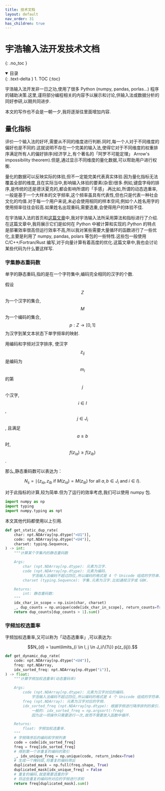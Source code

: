 ```yaml
---
title: 技术文档
layout: default
nav_order: 31
has_children: true
---
```


<!-- omit in toc -->
# 宇浩输入法开发技术文档
{: .no_toc }

<details open markdown="block">
  <summary>
    目录
  </summary>
  {: .text-delta }
1. TOC
{:toc}
</details>

宇浩输入法开发非一日之功,使用了很多 Python (numpy, pandas, porlas...) 程序的辅助决策.这里,谨将部分编程相关的内容予以展示和讨论,供输入法或数据分析的同好参研,以期共同进步.

本文的写作也不会是一朝一夕,我将逐渐往里面增加内容.

## 量化指标

评价一个输入法的好坏,需要从不同的维度进行判断.同时,每一个人对于不同维度的偏好也是不同的.这就说明不存在一个完美的输入法,使得它对于不同维度的权重排序满足所有人的偏好排序(经济学上,有个著名的「阿罗不可能定理」 Arrow's impossibility theorem).但是,通过显示不同维度的量化数据,可以帮助用户进行权衡.

量化的数据可以反映实际的体验,但不一定能完美代表真实体验.因为量化指标无法覆盖全部的维度,且在实际当中,影响输入体验的要素(杂音)很多.例如,键盘字母的排序,是传统的还是德沃夏克的,都会影响所谓的「手感」.再比如,所谓的动态选重率,一般是基于一个大样本的文字频率,这个频率虽具有代表性,但也只是代表一种社会文化的均值.对于每一个用户来说,未必会使用相同的样本空间,例如个人姓名用字的使用频率往往会较高.如果姓名出现重码,需要选重,会使得用户的体验不佳.

在宇浩输入法的首页和[这篇文章](../articles/statistics.md)中,我对宇浩输入法所采用算法和指标进行了介绍.在这篇文章中,我将展示它们是如何在 Python 中被计算和实现的.Python 的特点是部署效率很高但运行效率不高,所以我对某些需要大量循环的函数进行了一些优化,主要是利用了 numpy, pandas, polars 等包的一些特性.这些包一般使用 C/C++/Fortran/Rust 编写,对于向量计算有着高度的优化.这篇文章中,我也会讨论某些代码为什么要这样写.

### 字集静态重码数

单字的静态重码,指的是在一个字符集中,编码完全相同的汉字的个数.

假设 $$Z$$ 为一个汉字的集合, $$M$$ 为一个编码的集合, $$p:Z\rightarrow [0,1]$$ 为汉字到某文本状态下单字频率的映射.

用编码和字频对汉字排序, 使汉字 $$z_{ij}$$ 是编码为 $$m_i$$ 的第 $$j$$ 个汉字, $$i \in I$$, $$j \in J_i$$, 且满足 $$a\geq b$$ 时, $$f(z_{ia})\geq f(z_{ib})$$.

那么,静态重码数可以表达为：

$$N_{s} = \mid \{z_{ia}, z_{ib}  \text{ if } M(z_{ia}) = M(z_{ib}) \text{ for all } a,b \in J_i \text{ and } i \in I \}.$$

对于此指标的计算,较为简单.但为了运行的效率考虑,我们可以使用 numpy 包.

```python
import numpy as np
import typing
import numpy.typing as npt
```

本文其他代码都使用以上引用.

```python
def get_static_dup_rate(
    char: npt.NDArray[np.dtype("<U1")],
    code: npt.NDArray[np.dtype("<U4")],
    charset: typing.Sequence,
) -> int:
    """计算某个字集内的静态重码数

    Args:
        char (npt.NDArray[np.dtype): 元素为汉字.
        code (npt.NDArray[np.dtype): 元素为编码.
            宇浩输入法编码不超过四位,所以编码的格式是 4 个 Unicode 组成的字符串.
        charset (typing.Sequence): 字集.元素为汉字.比如通规汉字或 GBK.

    Returns:
        int: 静态重码数:
    """
    idx_char_in_scope = np.isin(char, charset)
    _, dup_counts = np.unique(code[idx_char_in_scope], return_counts=True)
    return dup_counts[dup_counts > 1].sum()
```

### 字频加权选重率

字频加权选重率,又可以称为「动态选重率」,可以表达为:

$$N_{d} = \sum\limits_{i \in I, j \in J_i/\{1\}} p(z_{ij}).$$

```python
def get_dynamic_dup_rate(
    code: npt.NDArray[np.dtype("<U4")],
    freq: npt.NDArray,
    idx_sorted_freq: npt.NDArray[np.dtype("i")],
) -> float:
    """计算字频加权选重率(动态重码率)

    Args:
        code (npt.NDArray[np.dtype): 元素为汉字对应的编码.
            宇浩输入法编码不超过四位,所以编码的格式是 4 个 Unicode 组成的字符串.
        freq (npt.NDArray): 元素为汉字对应的字频.
        idx_sorted_freq (npt.NDArray[np.dtype): 根据字频进行降序排列的索引.
            一般的: idx_sorted_freq = np.argsort(-freq)
            因为这一项操作只需要进行一次,故而不需要放入函数中循环.

    Returns:
        float: 字频加权选重率.
    """
    # 字频降序后的编码和字频列表
    code = code[idx_sorted_freq]
    freq = freq[idx_sorted_freq]
    # 得到第一个非重复的编码的索引
    _, idx_unique_freq = np.unique(code, return_index=True)
    # 生成一个掩码层,将重复的编码筛出
    duplicated_mask = np.full(freq.shape, True)
    duplicated_mask[idx_unique_freq] = False
    # 重复的编码,就是需要选重的字
    # 将这些重复的编码所对应的字频进行求和
    return freq[duplicated_mask].sum()
```

